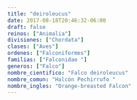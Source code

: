 ```yaml
---
title: "deiroleucus"
date: 2017-08-18T20:46:32-06:00
draft: false
reinos: ["Animalia"]
divisiones: ["Chordata"]
clases: ["Aves"]
ordenes: ["Falconiformes"]
familias: ["Falconidae "]
generos: ["Falco"]
nombre_cientifico: "Falco deiroleucus"
nombre_comun: "Halcón Pechirrufo "
nombre_ingles: "Orange-breasted Falcon"
---
```

